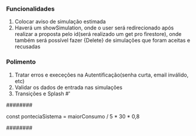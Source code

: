 ### Funcionalidades
1. Colocar aviso de simulação estimada
2. Haverá um showSimulation, onde o user será redirecionado após realizar a proposta pelo id(será realizado um get pro firestore), onde também será possível fazer {Delete} de simulações que foram aceitas e recusadas
### Polimento
1. Tratar erros e execeções na Autentificação(senha curta, email inválido, etc)
2. Validar os dados de entrada nas simulações
3. Transições e Splash 
#'


########

const ponteciaSistema = maiorConsumo / 5 * 30 * 0,8

########